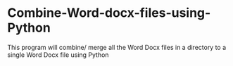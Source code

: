 # Combine-Word-docx-files-using-Python
This program will combine/ merge all the Word Docx files in a directory to a single Word Docx file using Python

